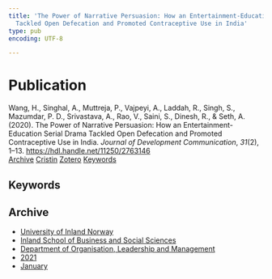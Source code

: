 ```yaml
---
title: 'The Power of Narrative Persuasion: How an Entertainment-Education Serial Drama
  Tackled Open Defecation and Promoted Contraceptive Use in India'
type: pub
encoding: UTF-8

---
```

<h1>Publication</h1>
<article id="csl-bib-container-X4RS3DLL" class="csl-bib-container">
  <div class="csl-bib-body"> <div class="csl-entry">Wang, H., Singhal, A., Muttreja, P., Vajpeyi, A., Laddah, R., Singh, S., Mazumdar, P. D., Srivastava, A., Rao, V., Saini, S., Dinesh, R., &#38; Seth, A. (2020). The Power of Narrative Persuasion: How an Entertainment-Education Serial Drama Tackled Open Defecation and Promoted Contraceptive Use in India. <i>Journal of Development Communication</i>, <i>31</i>(2), 1–13. <a href="https://hdl.handle.net/11250/2763146">https://hdl.handle.net/11250/2763146</a></div> </div>
  <div class="csl-bib-buttons">
    <a href="#taxonomy-article-X4RS3DLL" alt="archive" class="csl-bib-button">Archive</a>
    <a href="https://app.cristin.no/results/show.jsf?id=1881093" alt="Cristin" class="csl-bib-button">Cristin</a>
    <a href="http://zotero.org/groups/5881554/items/X4RS3DLL" alt="Zotero" class="csl-bib-button">Zotero</a>
    <a href="#keywords-article-X4RS3DLL" alt="keywords" class="csl-bib-button">Keywords</a>
  </div>
  <div id="csl-bib-meta-container-X4RS3DLL"></div>
</article>
<div id="csl-bib-meta-X4RS3DLL" class="csl-bib-meta">
  <article id="keywords-article-X4RS3DLL" class="keywords-article">
    <h1>Keywords</h1>
    
  </article>
  <article id="taxonomy-article-X4RS3DLL" class="taxonomy-article">
    <h1>Archive</h1>
    <ul>
      <li><a href="{{< params subfolder >}}en/archive/?key=3DCRN523">University of Inland Norway</a></li>
      <li><a href="{{< params subfolder >}}en/archive/?key=DU8Q9LN9">Inland School of Business and Social Sciences</a></li>
      <li><a href="{{< params subfolder >}}en/archive/?key=4LUWR3ZM">Department of Organisation, Leadership and Management</a></li>
      <li><a href="{{< params subfolder >}}en/archive/?key=8VQBC64H">2021</a></li>
      <li><a href="{{< params subfolder >}}en/archive/?key=QGTHDADW">January</a></li>
    </ul>
  </article>
</div>
